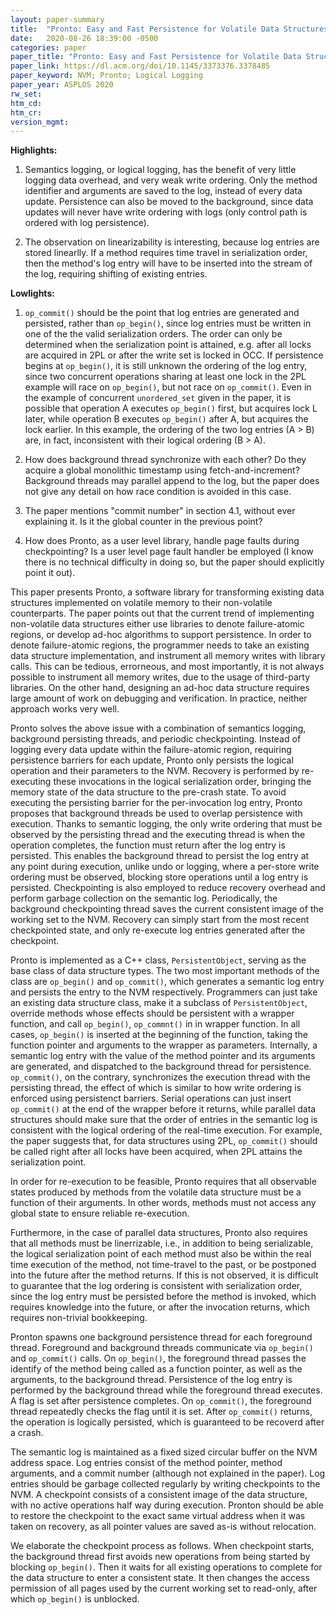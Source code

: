 ```yaml
---
layout: paper-summary
title:  "Pronto: Easy and Fast Persistence for Volatile Data Structures"
date:   2020-08-26 18:39:00 -0500
categories: paper
paper_title: "Pronto: Easy and Fast Persistence for Volatile Data Structures"
paper_link: https://dl.acm.org/doi/10.1145/3373376.3378485
paper_keyword: NVM; Pronto; Logical Logging
paper_year: ASPLOS 2020
rw_set:
htm_cd:
htm_cr:
version_mgmt:
---
```


**Highlights:**

1. Semantics logging, or logical logging, has the benefit of very little logging data overhead, and very weak write 
   ordering. Only the method identifier and arguments are saved to the log, instead of every data update.
   Persistence can also be moved to the background, since data updates will never have write ordering with logs 
   (only control path is ordered with log persistence).

2. The observation on linearizability is interesting, because log entries are stored linearlly. If a method requires
   time travel in serialization order, then the method's log entry will have to be inserted into the stream of the log,
   requiring shifting of existing entries. 

**Lowlights:**

1. `op_commit()` should be the point that log entries are generated and persisted, rather than `op_begin()`, since log entries
   must be written in one of the the valid serialization orders. The order can only be determined when the serialization
   point is attained, e.g. after all locks are acquired in 2PL or after the write set is locked in OCC.
   If persistence begins at `op_begin()`, it is still unknown the ordering of the log entry, since two concurrent operations
   sharing at least one lock in the 2PL example will race on `op_begin()`, but not race on `op_commit()`.
   Even in the example of concurrent `unordered_set` given in the paper, it is possible that operation A executes `op_begin()`
   first, but acquires lock L later, while operation B executes `op_begin()` after A, but acquires the lock earlier.
   In this example, the ordering of the two log entries (A > B) are, in fact, inconsistent with their logical ordering 
   (B > A).

2. How does background thread synchronize with each other? Do they acquire a global monolithic timestamp using 
   fetch-and-increment? Background threads may parallel append to the log, but the paper does not give any detail on
   how race condition is avoided in this case.

3. The paper mentions "commit number" in section 4.1, without ever explaining it. Is it the global counter in the previous 
   point? 

4. How does Pronto, as a user level library, handle page faults during checkpointing? Is a user level page fault handler 
   be employed (I know there is no technical difficulty in doing so, but the paper should explicitly point it out).

This paper presents Pronto, a software library for transforming existing data structures implemented on volatile memory
to their non-volatile counterparts. The paper points out that the current trend of implementing non-volatile data structures
either use libraries to denote failure-atomic regions, or develop ad-hoc algorithms to support persistence.  In order to denote failure-atomic regions, the programmer needs to take an existing
data structure implementation, and instrument all memory writes with library calls. This can be tedious, errorneous, and 
most importantly, it is not always possible to instrument all memory writes, due to the usage of third-party libraries.
On the other hand, designing an ad-hoc data structure requires large amount of work on debugging and verification. 
In practice, neither approach works very well.

Pronto solves the above issue with a combination of semantics logging, background persisting threads, and periodic 
checkpointing. Instead of logging every data update within the failure-atomic region, requiring persistence
barriers for each update, Pronto only persists the logical operation and their parameters to the NVM. Recovery is performed
by re-executing these invocations in the logical serialization order, bringing the memory state of the data structure to
the pre-crash state.
To avoid executing the persisting barrier for the per-invocation log entry, Pronto proposes that background threads be 
used to overlap persistence with execution. Thanks to semantic logging, the only write ordering that must be observed
by the persisting thread and the executing thread is when the operation completes, the function must return after the 
log entry is persisted. This enables the background thread to persist the log entry at any point during execution, unlike 
undo or logging, where a per-store write ordering must be observed, blocking store operations until a log entry is 
persisted. 
Checkpointing is also employed to reduce recovery overhead and perform garbage collection on the semantic log. 
Periodically, the background checkpointing thread saves the current consistent image of the working set to the NVM. 
Recovery can simply start from the most recent checkpointed state, and only re-execute log entries generated after the 
checkpoint.

Pronto is implemented as a C++ class, `PersistentObject`, serving as the base class of data structure types. 
The two most important methods of the class are `op_begin()` and `op_commit()`, which generates a semantic log entry and 
persists the entry to the NVM respectively. 
Programmers can just take an existing data structure class, make it a subclass of `PersistentObject`, 
override methods whose effects should be persistent with a wrapper function, and call `op_begin()`, `op_commnt()` in
in wrapper function. 
In all cases, `op_begin()` is inserted at the beginning of the function, taking the function pointer and arguments
to the wrapper as parameters. Internally, a semantic log entry with the value of the method pointer and its
arguments are generated, and dispatched to the background thread for persistence.
`op_commit()`, on the contrary, synchronizes the execution thread with the persisting thread, the effect of which is 
similar to how write ordering is enforced using persistenct barriers. 
Serial operations can just insert `op_commit()` at the end of the wrapper before it returns, while parallel data 
structures should make sure that the order of entries in the semantic log is consistent with the logical ordering of 
the real-time execution. For example, the paper suggests that, for data structures using 2PL, `op_commit()` should be 
called right after all locks have been acquired, when 2PL attains the serialization point.

In order for re-execution to be feasible, Pronto requires that all observable states produced by methods from the volatile 
data structure must be a function of their arguments. In other words, methods must not access any global state to ensure
reliable re-execution.

Furthermore, in the case of parallel data structures, Pronto also requires that all methods must be linerrizable, i.e.,
in addition to being serializable, the logical serialization point of each method must also be within the real
time execution of the method, not time-travel to the past, or be postponed into the future after the method returns.
If this is not observed, it is difficult to guarantee that the log ordering is consistent with serialization order,
since the log entry must be persisted before the method is invoked, which requires knowledge into the future, or 
after the invocation returns, which requires non-trivial bookkeeping.

Pronton spawns one background persistence thread for each foreground thread. Foreground and background threads communicate
via `op_begin()` and `op_commit()` calls. On `op_begin()`, the foreground thread passes the identify of the method being
called as a function pointer, as well as the arguments, to the background thread. Persistence of the log entry is performed
by the background thread while the foreground thread executes. A flag is set after persistence completes. 
On `op_commit()`, the foreground thread repeatedly checks the flag until it is set. After `op_commit()` returns, the 
operation is logically persisted, which is guaranteed to be recoverd after a crash.

The semantic log is maintained as a fixed sized circular buffer on the NVM address space. Log entries consist of the method
pointer, method arguments, and a commit number (although not explained in the paper). 
Log entries should be garbage collected regularly by writing checkpoints to the NVM.
A checkpoint consists of a consistent image of the data structure, with no active operations half way during execution.
Pronton should be able to restore the checkpoint to the exact same virtual address when it was taken on recovery, as 
all pointer values are saved as-is without relocation.

We elaborate the checkpoint process as follows. When checkpoint starts, the background thread first avoids new operations
from being started by blocking `op_begin()`. Then it waits for all existing operations to complete for the data structure
to enter a consistent state. 
It then changes the access permission of all pages used by the current working set to read-only, after which `op_begin()`
is unblocked. 


